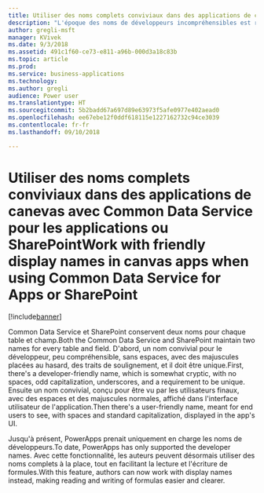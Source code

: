 ```yaml
---
title: Utiliser des noms complets conviviaux dans des applications de canevas avec Common Data Service pour les applications ou SharePoint
description: "L'époque des noms de développeurs incompréhensibles est révolue. Les créateurs d'application peuvent désormais utiliser les noms qu'ils voient dans le portail de créateur et dans l'interface utilisateur de leur application."
author: gregli-msft
manager: KVivek
ms.date: 9/3/2018
ms.assetid: 491c1f60-ce73-e811-a96b-000d3a18c83b
ms.topic: article
ms.prod: 
ms.service: business-applications
ms.technology: 
ms.author: gregli
audience: Power user
ms.translationtype: HT
ms.sourcegitcommit: 5b2badd67a697d89e63973f5afe0977e402aead0
ms.openlocfilehash: ee67ebe12f0ddf618115e1227162732c94ce3039
ms.contentlocale: fr-fr
ms.lasthandoff: 09/10/2018

---
```

# <a name="work-with-friendly-display-names-in-canvas-apps-when-using-common-data-service-for-apps-or-sharepoint"></a><span data-ttu-id="2f83b-104">Utiliser des noms complets conviviaux dans des applications de canevas avec Common Data Service pour les applications ou SharePoint</span><span class="sxs-lookup"><span data-stu-id="2f83b-104">Work with friendly display names in canvas apps when using Common Data Service for Apps or SharePoint</span></span>


[!include[banner](../../includes/banner.md)]

<span data-ttu-id="2f83b-105">Common Data Service et SharePoint conservent deux noms pour chaque table et champ.</span><span class="sxs-lookup"><span data-stu-id="2f83b-105">Both the Common Data Service and SharePoint maintain two names for every table and field.</span></span>  <span data-ttu-id="2f83b-106">D'abord, un nom convivial pour le développeur, peu compréhensible, sans espaces, avec des majuscules placées au hasard, des traits de soulignement, et il doit être unique.</span><span class="sxs-lookup"><span data-stu-id="2f83b-106">First, there's a developer-friendly name, which is somewhat cryptic, with no spaces, odd capitalization, underscores, and a requirement to be unique.</span></span> <span data-ttu-id="2f83b-107">Ensuite un nom convivial, conçu pour être vu par les utilisateurs finaux, avec des espaces et des majuscules normales, affiché dans l'interface utilisateur de l'application.</span><span class="sxs-lookup"><span data-stu-id="2f83b-107">Then there's a user-friendly name, meant for end users to see, with spaces and standard capitalization, displayed in the app's UI.</span></span>  

<span data-ttu-id="2f83b-108">Jusqu'à présent, PowerApps prenait uniquement en charge les noms de développeurs.</span><span class="sxs-lookup"><span data-stu-id="2f83b-108">To date, PowerApps has only supported the developer names.</span></span> <span data-ttu-id="2f83b-109">Avec cette fonctionnalité, les auteurs peuvent désormais utiliser des noms complets à la place, tout en facilitant la lecture et l'écriture de formules.</span><span class="sxs-lookup"><span data-stu-id="2f83b-109">With this feature, authors can now work with display names instead, making reading and writing of formulas easier and clearer.</span></span>


